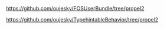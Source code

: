 
https://github.com/oujesky/FOSUserBundle/tree/propel2

https://github.com/oujesky/TypehintableBehavior/tree/propel2
